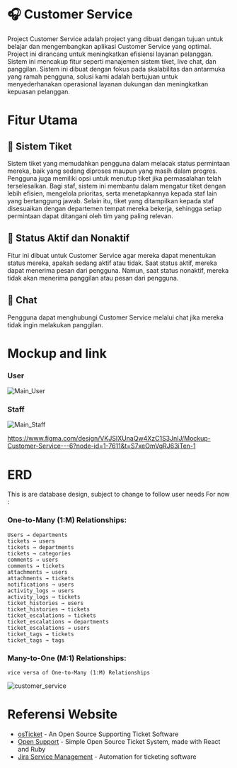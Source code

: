 # 🎧 Customer Service
Project Customer Service adalah project yang dibuat dengan tujuan untuk belajar dan mengembangkan aplikasi Customer Service yang optimal. Project ini dirancang untuk meningkatkan efisiensi layanan pelanggan. Sistem ini mencakup fitur seperti manajemen sistem tiket, live chat, dan panggilan. Sistem ini dibuat dengan fokus pada skalabilitas dan antarmuka yang ramah pengguna, solusi kami adalah bertujuan untuk menyederhanakan operasional layanan dukungan dan meningkatkan kepuasan pelanggan.

# Fitur Utama
## 🎫 Sistem Tiket
Sistem tiket yang memudahkan pengguna dalam melacak status permintaan mereka, baik yang sedang diproses maupun yang masih dalam progres. Pengguna juga memiliki opsi untuk menutup tiket jika permasalahan telah terselesaikan. Bagi staf, sistem ini membantu dalam mengatur tiket dengan lebih efisien, mengelola prioritas, serta menetapkannya kepada staf lain yang bertanggung jawab. Selain itu, tiket yang ditampilkan kepada staf disesuaikan dengan departemen tempat mereka bekerja, sehingga setiap permintaan dapat ditangani oleh tim yang paling relevan.

## 📴 Status Aktif dan Nonaktif
Fitur ini dibuat untuk Customer Service agar mereka dapat menentukan status mereka, apakah sedang aktif atau tidak. Saat status aktif, mereka dapat menerima pesan dari pengguna. Namun, saat status nonaktif, mereka tidak akan menerima panggilan atau pesan dari pengguna.

## 📱 Chat
Pengguna dapat menghubungi Customer Service melalui chat jika mereka tidak ingin melakukan panggilan.

# Mockup and link
### User
![Main_User](https://github.com/user-attachments/assets/bf955bd8-9074-4971-903e-d6f5d80f6c3f)

### Staff
![Main_Staff](https://github.com/user-attachments/assets/d4549e14-ba9b-44eb-baff-1e8664f443fa)

https://www.figma.com/design/VKJSIXUnaQw4XzC1S3JnIJ/Mockup-Customer-Service---6?node-id=1-7611&t=S7xeOmVqRJ63iTen-1

# ERD
This is are database design, subject to change to follow user needs
For now :
### One-to-Many (1:M) Relationships:

    Users → departments
    tickets → users
    tickets → departments
    tickets → categories
    comments → users
    comments → tickets
    attachments → users
    attachments → tickets
    notifications → users
    activity_logs → users
    activity_logs → tickets
    ticket_histories → users
    ticket_histories → tickets
    ticket_escalations → tickets
    ticket_escalations → departments
    ticket_escalations → users
    ticket_tags → tickets
    ticket_tags → tags

### Many-to-One (M:1) Relationships:

    vice versa of One-to-Many (1:M) Relationships

![customer_service](https://github.com/user-attachments/assets/da7647b6-3569-4406-9f4b-42cd316f59e1)


# Referensi Website
- [osTicket](https://osticket.com/) - An Open Source Supporting Ticket Software  
- [Open Support](https://github.com/opensupportapp/opensupport) - Simple Open Source Ticket System, made with React and Ruby  
- [Jira Service Management](https://www.atlassian.com/software/jira/service-management) - Automation for ticketing software  
